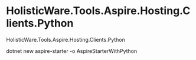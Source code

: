 # HolisticWare.Tools.Aspire.Hosting.Clients.Python

HolisticWare.Tools.Aspire.Hosting.Clients.Python




dotnet new aspire-starter -o AspireStarterWithPython

